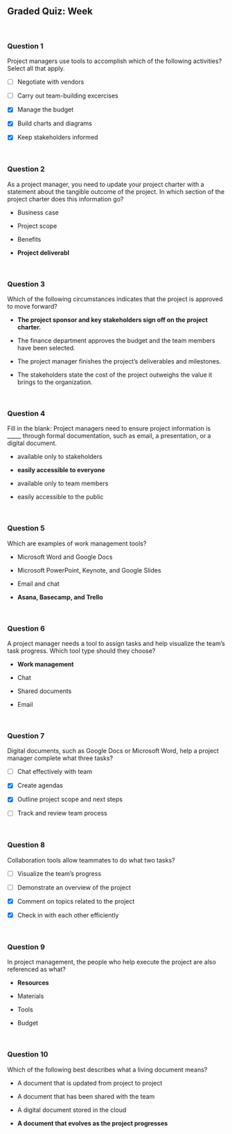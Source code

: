 ## Graded Quiz: Week 

<br>

### Question 1

Project managers use tools to accomplish which of the following activities? Select all that apply.

+ [ ] Negotiate with vendors

+ [ ] Carry out team-building excercises

+ [x] Manage the budget

+ [x] Build charts and diagrams

+ [x] Keep stakeholders informed

<br>

### Question 2

As a project manager, you need to update your project charter with a statement about the tangible outcome of the project. In which section of the project charter does this information go?

- Business case

- Project scope

- Benefits

- **Project deliverabl**

<br>

### Question 3

Which of the following circumstances indicates that the project is approved to move forward?

- **The project sponsor and key stakeholders sign off on the project charter.**


- The finance department approves the budget and the team members have been selected.


- The project manager finishes the project’s deliverables and milestones.


- The stakeholders state the cost of the project outweighs the value it brings to the organization.

<br>

### Question 4

Fill in the blank: Project managers need to ensure project information is _____ through formal documentation, such as email, a presentation, or a digital document.

- available only to stakeholders


- **easily accessible to everyone**


- available only to team members


- easily accessible to the public

<br>

### Question 5

Which are examples of work management tools?

- Microsoft Word and Google Docs


- Microsoft PowerPoint, Keynote, and Google Slides


- Email and chat


- **Asana, Basecamp, and Trello**

<br>

### Question 6

A project manager needs a tool to assign tasks and help visualize the team’s task progress. Which tool type should they choose?

- **Work management**


- Chat


- Shared documents


- Email

<br>

### Question 7

Digital documents, such as Google Docs or Microsoft Word, help a project manager complete what three tasks?

+ [ ] Chat effectively with team

+ [x] Create agendas

+ [x] Outline project scope and next steps

+ [ ] Track and review team process

<br>

### Question 8 

Collaboration tools allow teammates to do what two tasks?

+ [ ] Visualize the team’s progress


+ [ ] Demonstrate an overview of the project


+ [x] Comment on topics related to the project


+ [x] Check in with each other efficiently

<br>

### Question 9

In project management, the people who help execute the project are also referenced as what?

- **Resources**


- Materials


- Tools


- Budget

<br>

### Question 10

Which of the following best describes what a living document means?

- A document that is updated from project to project


- A document that has been shared with the team


- A digital document stored in the cloud


- **A document that evolves as the project progresses**